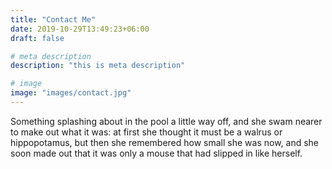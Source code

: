```yaml
---
title: "Contact Me"
date: 2019-10-29T13:49:23+06:00
draft: false

# meta description
description: "this is meta description"

# image
image: "images/contact.jpg"
---
```


Something splashing about in the pool a little way off, and she swam nearer to make out what it was: at first she thought it must be a walrus or hippopotamus, but then she remembered how small she was now, and she soon made out that it was only a mouse that had slipped in like herself.